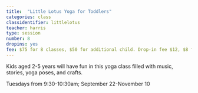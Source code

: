 ```yaml
---
title:  "Little Lotus Yoga for Toddlers"
categories: class
classidentifier: littlelotus
teacher: harris
type: session
number: 8
dropins: yes
fee: $75 for 8 classes, $50 for additional child. Drop-in fee $12, $8 for additional child.
---
```

Kids aged 2-5 years will have fun in this yoga class filled with music, stories, yoga poses, and crafts.

Tuesdays from 9:30-10:30am; September 22-November 10
